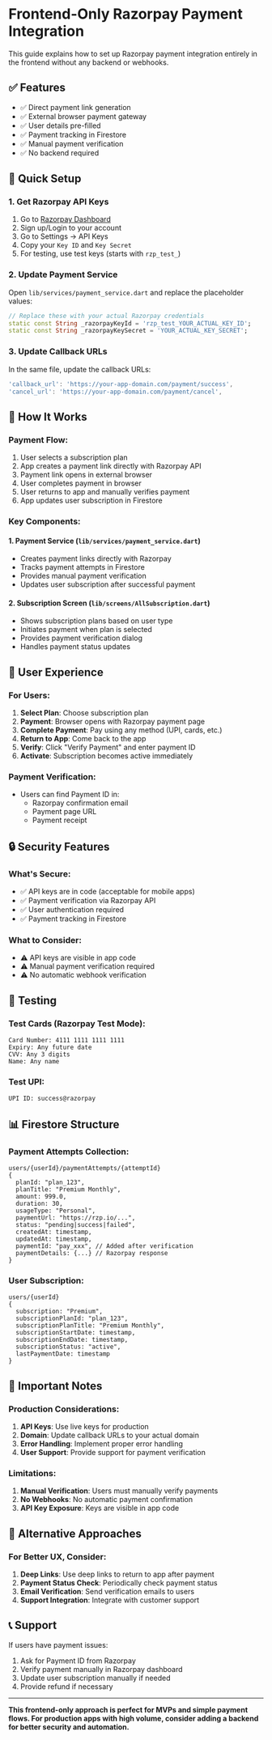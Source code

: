 # Frontend-Only Razorpay Payment Integration

This guide explains how to set up Razorpay payment integration entirely in the frontend without any backend or webhooks.

## ✅ **Features**
- ✅ Direct payment link generation
- ✅ External browser payment gateway
- ✅ User details pre-filled
- ✅ Payment tracking in Firestore
- ✅ Manual payment verification
- ✅ No backend required

## 🚀 **Quick Setup**

### 1. **Get Razorpay API Keys**
1. Go to [Razorpay Dashboard](https://dashboard.razorpay.com/)
2. Sign up/Login to your account
3. Go to Settings → API Keys
4. Copy your `Key ID` and `Key Secret`
5. For testing, use test keys (starts with `rzp_test_`)

### 2. **Update Payment Service**
Open `lib/services/payment_service.dart` and replace the placeholder values:

```dart
// Replace these with your actual Razorpay credentials
static const String _razorpayKeyId = 'rzp_test_YOUR_ACTUAL_KEY_ID';
static const String _razorpayKeySecret = 'YOUR_ACTUAL_KEY_SECRET';
```

### 3. **Update Callback URLs**
In the same file, update the callback URLs:

```dart
'callback_url': 'https://your-app-domain.com/payment/success',
'cancel_url': 'https://your-app-domain.com/payment/cancel',
```

## 🔧 **How It Works**

### **Payment Flow:**
1. User selects a subscription plan
2. App creates a payment link directly with Razorpay API
3. Payment link opens in external browser
4. User completes payment in browser
5. User returns to app and manually verifies payment
6. App updates user subscription in Firestore

### **Key Components:**

#### **1. Payment Service (`lib/services/payment_service.dart`)**
- Creates payment links directly with Razorpay
- Tracks payment attempts in Firestore
- Provides manual payment verification
- Updates user subscription after successful payment

#### **2. Subscription Screen (`lib/screens/AllSubscription.dart`)**
- Shows subscription plans based on user type
- Initiates payment when plan is selected
- Provides payment verification dialog
- Handles payment status updates

## 📱 **User Experience**

### **For Users:**
1. **Select Plan**: Choose subscription plan
2. **Payment**: Browser opens with Razorpay payment page
3. **Complete Payment**: Pay using any method (UPI, cards, etc.)
4. **Return to App**: Come back to the app
5. **Verify**: Click "Verify Payment" and enter payment ID
6. **Activate**: Subscription becomes active immediately

### **Payment Verification:**
- Users can find Payment ID in:
  - Razorpay confirmation email
  - Payment page URL
  - Payment receipt

## 🔒 **Security Features**

### **What's Secure:**
- ✅ API keys are in code (acceptable for mobile apps)
- ✅ Payment verification via Razorpay API
- ✅ User authentication required
- ✅ Payment tracking in Firestore

### **What to Consider:**
- ⚠️ API keys are visible in app code
- ⚠️ Manual payment verification required
- ⚠️ No automatic webhook verification

## 🧪 **Testing**

### **Test Cards (Razorpay Test Mode):**
```
Card Number: 4111 1111 1111 1111
Expiry: Any future date
CVV: Any 3 digits
Name: Any name
```

### **Test UPI:**
```
UPI ID: success@razorpay
```

## 📊 **Firestore Structure**

### **Payment Attempts Collection:**
```
users/{userId}/paymentAttempts/{attemptId}
{
  planId: "plan_123",
  planTitle: "Premium Monthly",
  amount: 999.0,
  duration: 30,
  usageType: "Personal",
  paymentUrl: "https://rzp.io/...",
  status: "pending|success|failed",
  createdAt: timestamp,
  updatedAt: timestamp,
  paymentId: "pay_xxx", // Added after verification
  paymentDetails: {...} // Razorpay response
}
```

### **User Subscription:**
```
users/{userId}
{
  subscription: "Premium",
  subscriptionPlanId: "plan_123",
  subscriptionPlanTitle: "Premium Monthly",
  subscriptionStartDate: timestamp,
  subscriptionEndDate: timestamp,
  subscriptionStatus: "active",
  lastPaymentDate: timestamp
}
```

## 🚨 **Important Notes**

### **Production Considerations:**
1. **API Keys**: Use live keys for production
2. **Domain**: Update callback URLs to your actual domain
3. **Error Handling**: Implement proper error handling
4. **User Support**: Provide support for payment verification

### **Limitations:**
1. **Manual Verification**: Users must manually verify payments
2. **No Webhooks**: No automatic payment confirmation
3. **API Key Exposure**: Keys are visible in app code

## 🔄 **Alternative Approaches**

### **For Better UX, Consider:**
1. **Deep Links**: Use deep links to return to app after payment
2. **Payment Status Check**: Periodically check payment status
3. **Email Verification**: Send verification emails to users
4. **Support Integration**: Integrate with customer support

## 📞 **Support**

If users have payment issues:
1. Ask for Payment ID from Razorpay
2. Verify payment manually in Razorpay dashboard
3. Update user subscription manually if needed
4. Provide refund if necessary

---

**This frontend-only approach is perfect for MVPs and simple payment flows. For production apps with high volume, consider adding a backend for better security and automation.** 